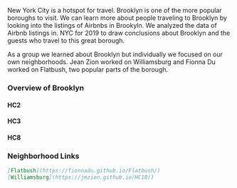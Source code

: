 New York City is a hotspot for travel. Brooklyn is one of the more popular boroughs to visit. We can learn more about people traveling to Brooklyn by looking into the listings of Airbnbs in Brookyln. We analyzed the data of Airbnb listings in. NYC for 2019 to draw conclusions about Brooklyn and the guests who travel to this great borough.  

As a group we learned about Brooklyn but individually we focused on our own neighborhoods. Jean Zion worked on Williamsburg and Fionna Du worked on Flatbush, two popular parts of the borough.  
### Overview of Brooklyn

#### HC2
#### HC3
#### HC8


### Neighborhood Links
```markdown
[Flatbush](https://fionnadu.github.io/Flatbush/)
[Williamsburg](https://jmzion.github.io/HC10/)
```
